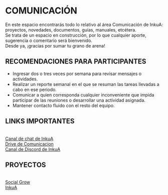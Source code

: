 # COMUNICACIÓN
</p>En este espacio encontrarás todo lo relativo al área Comunicación de InkuA: proyectos, novedades, documentos, guías, manuales, etcétera.
<br/>Se trata de un espacio en construcción, por lo que cualquier aporte, sugerencia o comentario será bienvenido.
<br/>Desde ya, ¡gracias por sumar tu grano de arena!

## RECOMENDACIONES PARA PARTICIPANTES
* Ingresar dos o tres veces por semana para revisar mensajes o actividades.
* Realizar un reporte semanal en el que se resuman las tareas llevadas a cabo en ese período.
* Comunicar a quien corresponda cualquier inconveniente que impida participar de las reuniones o desarrollar una actividad asignada.
* Mantener contacto fluido con el resto del equipo.

## LINKS IMPORTANTES
<br/>[Canal de chat de InkuA](https://meet.jit.si/ComunicacionInkua)
<br/>[Drive de Comunicacion](https://drive.google.com/drive/folders/1pZpGkybBHZkrDkmj7KZlguWXThDaoJzc?usp=sharing)
<br/>[Canal de Discord de InkuA](https://discord.gg/ZKBG45va)

## PROYECTOS
<br/>[Social Grow](https://github.com/inkua/Comunicacion.wiki.git)
<br/>[InkuA](https://github.com/inkua/Comunicacion.wiki.git)
